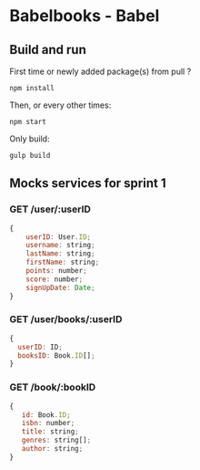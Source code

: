 # Babelbooks - Babel

## Build and run
First time or newly added package(s) from pull ?
```shell
npm install
```

Then, or every other times:
```shell
npm start
```

Only build:
```shell
gulp build
```

## Mocks services for sprint 1
### GET /user/:userID
```js
{
    userID: User.ID;
    username: string;
    lastName: string;
    firstName: string;
    points: number;
    score: number;
    signUpDate: Date;
}
```

### GET /user/books/:userID
```js
{
  userID: ID;
  booksID: Book.ID[];
}
```

### GET /book/:bookID
```js
{
   id: Book.ID;
   isbn: number;
   title: string;
   genres: string[];
   author: string;
}
```